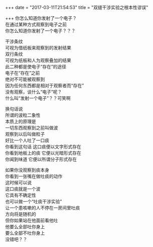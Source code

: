 +++
date = "2017-03-11T21:54:53"
title = "双缝干涉实验之根本性谬误"

+++
你怎么知道你发射了一个电子？  
在通过某种方式观察到电子之前  
你怎么知道你发射了一个电子？？？  
  
干涉条纹  
可视为借纸板来观察到的发射结果  
双行条纹  
可视为纸板和人为观察叠加的结果  
此二种都是使电子“存在”的途径  
电子在“存在”之前  
绝对不可能被观察到  
因为任何东西都是相对于观察者而“存在”  
没有观察，谈什么“电子”呢？  
什么叫“发射一个电子”？？可笑啊  
  
换句话说  
所谓的波粒二象性  
本质上的原理是  
一切东西观察到之前叫做波  
观察到以后叫做粒子  
好比一个人吐了一口痰  
你看到这句话 这口痰便以文字形式存在  
你看到地板上的痰 它便以光暗形式存在  
你闻到味道 它便以所谓分子形式存在  
  
如果你没观察到痰本身  
你看到一张嘴在做吐痰的动作  
这时候可以说  
这口痰就是一个波  
它具有不确定性  
也可以做一个“吐痰干涉实验”  
让一个患咳嗽的人不停在一房间里吐痰  
方向将是随机的  
但你如果站在他面前看他吐  
他要么全部吐你身上  
要么全部不吐你身上  
没错吧？？